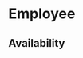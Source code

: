 # Employee
<SchemaDefinition schemaRef="#/components/schemas/Employee" />

## Availability
<SchemaDefinition schemaRef="#/components/schemas/EmployeeAvailability" />